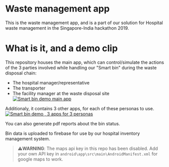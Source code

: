 # Waste management app

This is the waste management app, and is a part of our solution for Hospital waste management in the Singapore-India hackathon 2019.

# What is it, and a demo clip

This repository houses the main app, which can control/simulate the actions of the 3 parties involved while handling our "Smart bin" during the waste disposal chain: 
* The hospital manager/representative
* The transporter
* The facility manager at the waste disposal site
[![Smart bin demo main app](https://i.ibb.co/tq0c9QL/https-i-ytimg-com-vi-PNRIRpe3y1-Y-hqdefault.jpg)](https://youtu.be/PNRIRpe3y1Y "Smart bin demo main app")

Additionaly, it contains 3 other apps, for each of these personas to use.
[![Smart bin demo , 3 apps for 3 personas](https://i.ibb.co/t2J34G7/https-i-ytimg-com-vi-o-Jr-Vj-V9s6l-Y-hqdefault.jpg)](https://youtu.be/oJrVjV9s6lY "Smart bin demo , 3 apps for 3 personas")

You can also generate pdf reports about the bin status.

Bin data is uploaded to firebase for use by our hospital inventory management system.

> ⚠️**WARNING**: The maps api key in this repo has been disabled. Add your own API key in `android\app\src\main\AndroidManifest.xml` for google maps to work.
